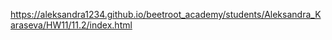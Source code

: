 https://aleksandra1234.github.io/beetroot_academy/students/Aleksandra_Karaseva/HW11/11.2/index.html
